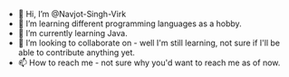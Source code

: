 - 👋 Hi, I’m @Navjot-Singh-Virk
- 👀 I’m learning different programming languages as a hobby.
- 🌱 I’m currently learning Java.
- 💞️ I’m looking to collaborate on  - well I'm still learning, not sure if I'll be able to contribute anything yet.
- 📫 How to reach me - not sure why you'd want to reach me as of now.

<!---
Navjot-Singh-Virk/Navjot-Singh-Virk is a ✨ special ✨ repository because its `README.md` (this file) appears on your GitHub profile.
You can click the Preview link to take a look at your changes.
--->
